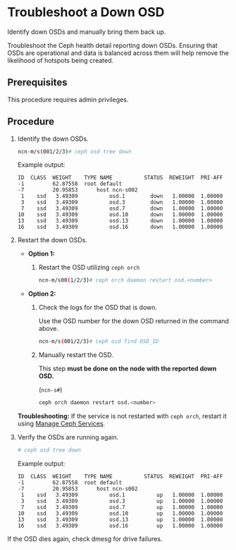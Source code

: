 # Troubleshoot a Down OSD

Identify down OSDs and manually bring them back up.

Troubleshoot the Ceph health detail reporting down OSDs. Ensuring that OSDs are operational and data is balanced across them will help remove the likelihood of hotspots being created.

## Prerequisites

This procedure requires admin privileges.

## Procedure

1. Identify the down OSDs.

    ```bash
    ncn-m/s(001/2/3)# ceph osd tree down
    ```

    Example output:

    ```
    ID  CLASS  WEIGHT    TYPE NAME          STATUS  REWEIGHT  PRI-AFF
    -1         62.87558  root default
    -7         20.95853      host ncn-s002
     1    ssd   3.49309          osd.1        down   1.00000  1.00000
     3    ssd   3.49309          osd.3        down   1.00000  1.00000
     7    ssd   3.49309          osd.7        down   1.00000  1.00000
    10    ssd   3.49309          osd.10       down   1.00000  1.00000
    13    ssd   3.49309          osd.13       down   1.00000  1.00000
    16    ssd   3.49309          osd.16       down   1.00000  1.00000
    ```

1. Restart the down OSDs.

   * **Option 1:**

     1. Restart the OSD utilizing `ceph orch`

        ```bash
        ncn-m/s00(1/2/3)# ceph orch daemon restart osd.<number>
        ```

   * **Option 2:**

     1. Check the logs for the OSD that is down.

        Use the OSD number for the down OSD returned in the command above.

        ```bash
        ncn-m/s(001/2/3)# ceph osd find OSD_ID
        ```

     2. Manually restart the OSD.

        This step **must be done on the node with the reported down OSD.**

         (`ncn-s#`)
         ```bash
         ceph orch daemon restart osd.<number>
         ```

    **Troubleshooting:** If the service is not restarted with `ceph orch`, restart it using [Manage Ceph Services](Manage_Ceph_Services.md).

2. Verify the OSDs are running again.

    ```bash
    # ceph osd tree down
    ```

    Example output:

    ```
    ID  CLASS  WEIGHT    TYPE NAME          STATUS  REWEIGHT  PRI-AFF
    -1         62.87558  root default
    -7         20.95853      host ncn-s002
     1    ssd   3.49309          osd.1          up   1.00000  1.00000
     3    ssd   3.49309          osd.3          up   1.00000  1.00000
     7    ssd   3.49309          osd.7          up   1.00000  1.00000
    10    ssd   3.49309          osd.10         up   1.00000  1.00000
    13    ssd   3.49309          osd.13         up   1.00000  1.00000
    16    ssd   3.49309          osd.16         up   1.00000  1.00000
    ```

If the OSD dies again, check dmesg for drive failures.

